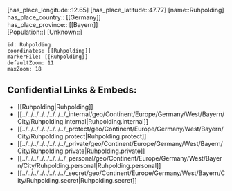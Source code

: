 ﻿---
location: [47.77,12.65] 
mapzoom: [7,12] 
mapmarker: city 
type: City
tags:
- geo/City


SpocWebEntityId: 33825
isDeleted: false
confidential: public

---
[has_place_longitude::12.65] 
[has_place_latitude::47.77] 
[name::Ruhpolding] 
has_place_country:: [[Germany]]  
has_place_province:: [[Bayern]]  
[Population::] 
[Unknown::] 


```leaflet
id: Ruhpolding
coordinates: [[Ruhpolding]] 
markerFile: [[Ruhpolding]] 
defaultZoom: 11 
maxZoom: 18
```


## Confidential Links & Embeds: 
- [[Ruhpolding|Ruhpolding]]  
- [[../../../../../../../../_internal/geo/Continent/Europe/Germany/West/Bayern/City/Ruhpolding.internal|Ruhpolding.internal]] 
- [[../../../../../../../../_protect/geo/Continent/Europe/Germany/West/Bayern/City/Ruhpolding.protect|Ruhpolding.protect]] 
- [[../../../../../../../../_private/geo/Continent/Europe/Germany/West/Bayern/City/Ruhpolding.private|Ruhpolding.private]] 
- [[../../../../../../../../_personal/geo/Continent/Europe/Germany/West/Bayern/City/Ruhpolding.personal|Ruhpolding.personal]] 
- [[../../../../../../../../_secret/geo/Continent/Europe/Germany/West/Bayern/City/Ruhpolding.secret|Ruhpolding.secret]] 
